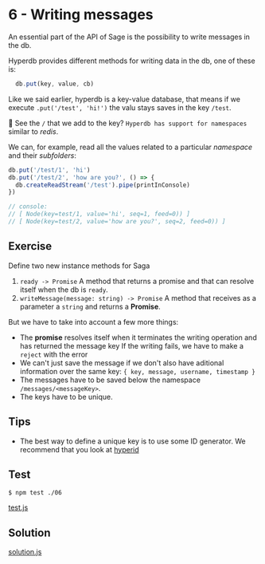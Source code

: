 # 6 - Writing messages

An essential part of the API of Sage is the possibility to write messages in
the db.

Hyperdb provides different methods for writing data in the db, one of these is:

```javascript
  db.put(key, value, cb)
```

Like we said earlier, hyperdb is a key-value database, that means if we execute
 `.put('/test', 'hi!')` the valu stays saves in the key `/test`.

:microscope: See the `/` that we add to the key? `Hyperdb has support for namespaces` similar to _redis_.

We can, for example, read all the values related to a particular _namespace_
and their _subfolders_:

```javascript
db.put('/test/1', 'hi')
db.put('/test/2', 'how are you?', () => {
  db.createReadStream('/test').pipe(printInConsole)
})

// console:
// [ Node(key=test/1, value='hi', seq=1, feed=0)) ]
// [ Node(key=test/2, value='how are you?', seq=2, feed=0)) ]
```

## Exercise

Define two new instance methods for Saga

1. `ready -> Promise`
A method that returns a promise and that can resolve itself when the db is
`ready`.
2. `writeMessage(message: string) -> Promise`
A method that receives as a parameter a `string` and returns a **Promise**.

But we have to take into account a few more things:
  - The **promise** resolves itself when it terminates the writing operation
    and has returned the message key
  If the writing fails, we have to make a `reject` with the error
  - We can't just save the message if we don't also have aditional information
    over the same key:
  `{ key, message, username, timestamp }`
  - The messages have to be saved below the namespace `/messages/<messageKey>`.
  - The keys have to be unique.

## Tips

- The best way to define a unique key is to use some ID generator. We recommend
  that you look at [hyperid](hyperid)

<!-- tabs:start -->
## **Test**

```
$ npm test ./06
```

[test.js](./test.js ':include')

## **Solution**

[solution.js](./solution.js ':include')

<!-- tabs:end -->

